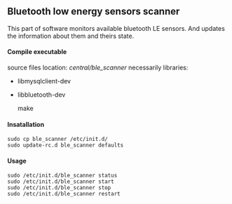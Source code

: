 ## Bluetooth low energy sensors scanner
This part of software monitors available bluetooth LE sensors.
And updates the information about them and theirs state.
#### Compile executable
source files location: *central/ble_scanner*
necessarily libraries:
- libmysqlclient-dev
- libbluetooth-dev

	make
#### Insatallation
	sudo cp ble_scanner /etc/init.d/
	sudo update-rc.d ble_scanner defaults
#### Usage
	sudo /etc/init.d/ble_scanner status
	sudo /etc/init.d/ble_scanner start
	sudo /etc/init.d/ble_scanner stop
	sudo /etc/init.d/ble_scanner restart

